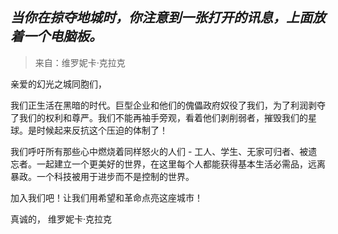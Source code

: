 ## _当你在掠夺地城时，你注意到一张打开的讯息，上面放着一个电脑板。_

> 来自：维罗妮卡·克拉克

亲爱的幻光之城同胞们，

我们正生活在黑暗的时代。巨型企业和他们的傀儡政府奴役了我们，为了利润剥夺了我们的权利和尊严。我们不能再袖手旁观，看着他们剥削弱者，摧毁我们的星球。是时候起来反抗这个压迫的体制了！

我们呼吁所有那些心中燃烧着同样怒火的人们 - 工人、学生、无家可归者、被遗忘者。一起建立一个更美好的世界，在这里每个人都能获得基本生活必需品，远离暴政。一个科技被用于进步而不是控制的世界。

加入我们吧！让我们用希望和革命点亮这座城市！

真诚的，
维罗妮卡·克拉克
